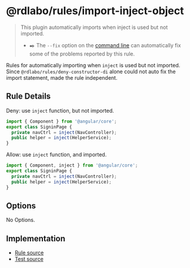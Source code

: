 # @rdlabo/rules/import-inject-object

> This plugin automatically imports when inject is used but not imported.
>
> - ✒️ The `--fix` option on the [command line](https://eslint.org/docs/user-guide/command-line-interface#fixing-problems) can automatically fix some of the problems reported by this rule.

Rules for automatically importing when `inject` is used but not imported. Since `@rdlabo/rules/deny-constructor-di` alone could not auto fix the import statement, made the rule independent.

## Rule Details

Deny: use `inject` function, but not imported.

```ts
import { Component } from '@angular/core';
export class SigninPage {
  private navCtrl = inject(NavController);
  public helper = inject(HelperService);
}
```

Allow: use `inject` function, and imported.

```ts
import { Component, inject } from '@angular/core';
export class SigninPage {
  private navCtrl = inject(NavController);
  public helper = inject(HelperService);
}
```

## Options

No Options.

## Implementation

- [Rule source](../../src/rules/import-inject-object.ts)
- [Test source](../../tests/rules/import-inject-object.ts)
